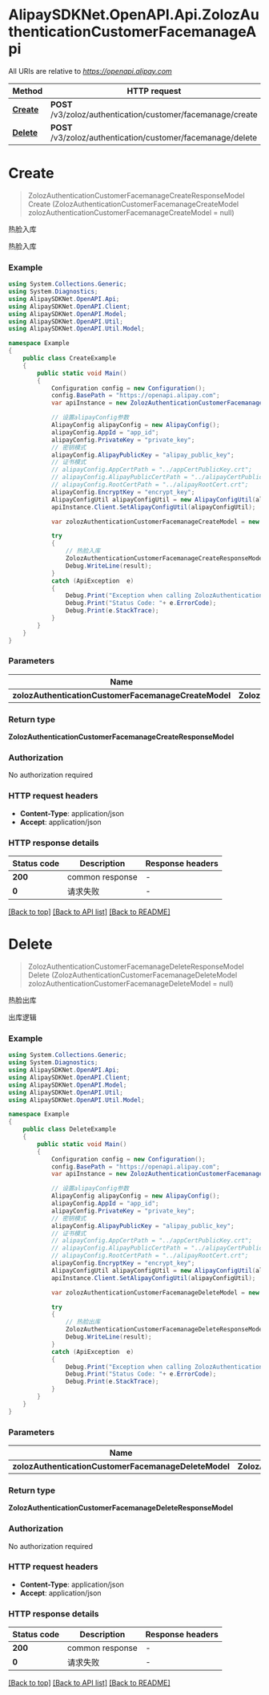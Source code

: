 # AlipaySDKNet.OpenAPI.Api.ZolozAuthenticationCustomerFacemanageApi

All URIs are relative to *https://openapi.alipay.com*

Method | HTTP request | Description
------------- | ------------- | -------------
[**Create**](ZolozAuthenticationCustomerFacemanageApi.md#create) | **POST** /v3/zoloz/authentication/customer/facemanage/create | 热脸入库
[**Delete**](ZolozAuthenticationCustomerFacemanageApi.md#delete) | **POST** /v3/zoloz/authentication/customer/facemanage/delete | 热脸出库


<a name="create"></a>
# **Create**
> ZolozAuthenticationCustomerFacemanageCreateResponseModel Create (ZolozAuthenticationCustomerFacemanageCreateModel zolozAuthenticationCustomerFacemanageCreateModel = null)

热脸入库

热脸入库

### Example
```csharp
using System.Collections.Generic;
using System.Diagnostics;
using AlipaySDKNet.OpenAPI.Api;
using AlipaySDKNet.OpenAPI.Client;
using AlipaySDKNet.OpenAPI.Model;
using AlipaySDKNet.OpenAPI.Util;
using AlipaySDKNet.OpenAPI.Util.Model;

namespace Example
{
    public class CreateExample
    {
        public static void Main()
        {
            Configuration config = new Configuration();
            config.BasePath = "https://openapi.alipay.com";
            var apiInstance = new ZolozAuthenticationCustomerFacemanageApi(config);

            // 设置alipayConfig参数
            AlipayConfig alipayConfig = new AlipayConfig();
            alipayConfig.AppId = "app_id";
            alipayConfig.PrivateKey = "private_key";
            // 密钥模式
            alipayConfig.AlipayPublicKey = "alipay_public_key";
            // 证书模式
            // alipayConfig.AppCertPath = "../appCertPublicKey.crt";
            // alipayConfig.AlipayPublicCertPath = "../alipayCertPublicKey_RSA2.crt";
            // alipayConfig.RootCertPath = "../alipayRootCert.crt";
            alipayConfig.EncryptKey = "encrypt_key";
            AlipayConfigUtil alipayConfigUtil = new AlipayConfigUtil(alipayConfig);
            apiInstance.Client.SetAlipayConfigUtil(alipayConfigUtil);

            var zolozAuthenticationCustomerFacemanageCreateModel = new ZolozAuthenticationCustomerFacemanageCreateModel(); // ZolozAuthenticationCustomerFacemanageCreateModel |  (optional) 

            try
            {
                // 热脸入库
                ZolozAuthenticationCustomerFacemanageCreateResponseModel result = apiInstance.Create(zolozAuthenticationCustomerFacemanageCreateModel);
                Debug.WriteLine(result);
            }
            catch (ApiException  e)
            {
                Debug.Print("Exception when calling ZolozAuthenticationCustomerFacemanageApi.Create: " + e.Message );
                Debug.Print("Status Code: "+ e.ErrorCode);
                Debug.Print(e.StackTrace);
            }
        }
    }
}
```

### Parameters

Name | Type | Description  | Notes
------------- | ------------- | ------------- | -------------
 **zolozAuthenticationCustomerFacemanageCreateModel** | **ZolozAuthenticationCustomerFacemanageCreateModel**|  | [optional] 

### Return type

**ZolozAuthenticationCustomerFacemanageCreateResponseModel**

### Authorization

No authorization required

### HTTP request headers

 - **Content-Type**: application/json
 - **Accept**: application/json


### HTTP response details
| Status code | Description | Response headers |
|-------------|-------------|------------------|
| **200** | common response |  -  |
| **0** | 请求失败 |  -  |

[[Back to top]](#) [[Back to API list]](../README.md#documentation-for-api-endpoints) [[Back to README]](../README.md)

<a name="delete"></a>
# **Delete**
> ZolozAuthenticationCustomerFacemanageDeleteResponseModel Delete (ZolozAuthenticationCustomerFacemanageDeleteModel zolozAuthenticationCustomerFacemanageDeleteModel = null)

热脸出库

出库逻辑

### Example
```csharp
using System.Collections.Generic;
using System.Diagnostics;
using AlipaySDKNet.OpenAPI.Api;
using AlipaySDKNet.OpenAPI.Client;
using AlipaySDKNet.OpenAPI.Model;
using AlipaySDKNet.OpenAPI.Util;
using AlipaySDKNet.OpenAPI.Util.Model;

namespace Example
{
    public class DeleteExample
    {
        public static void Main()
        {
            Configuration config = new Configuration();
            config.BasePath = "https://openapi.alipay.com";
            var apiInstance = new ZolozAuthenticationCustomerFacemanageApi(config);

            // 设置alipayConfig参数
            AlipayConfig alipayConfig = new AlipayConfig();
            alipayConfig.AppId = "app_id";
            alipayConfig.PrivateKey = "private_key";
            // 密钥模式
            alipayConfig.AlipayPublicKey = "alipay_public_key";
            // 证书模式
            // alipayConfig.AppCertPath = "../appCertPublicKey.crt";
            // alipayConfig.AlipayPublicCertPath = "../alipayCertPublicKey_RSA2.crt";
            // alipayConfig.RootCertPath = "../alipayRootCert.crt";
            alipayConfig.EncryptKey = "encrypt_key";
            AlipayConfigUtil alipayConfigUtil = new AlipayConfigUtil(alipayConfig);
            apiInstance.Client.SetAlipayConfigUtil(alipayConfigUtil);

            var zolozAuthenticationCustomerFacemanageDeleteModel = new ZolozAuthenticationCustomerFacemanageDeleteModel(); // ZolozAuthenticationCustomerFacemanageDeleteModel |  (optional) 

            try
            {
                // 热脸出库
                ZolozAuthenticationCustomerFacemanageDeleteResponseModel result = apiInstance.Delete(zolozAuthenticationCustomerFacemanageDeleteModel);
                Debug.WriteLine(result);
            }
            catch (ApiException  e)
            {
                Debug.Print("Exception when calling ZolozAuthenticationCustomerFacemanageApi.Delete: " + e.Message );
                Debug.Print("Status Code: "+ e.ErrorCode);
                Debug.Print(e.StackTrace);
            }
        }
    }
}
```

### Parameters

Name | Type | Description  | Notes
------------- | ------------- | ------------- | -------------
 **zolozAuthenticationCustomerFacemanageDeleteModel** | **ZolozAuthenticationCustomerFacemanageDeleteModel**|  | [optional] 

### Return type

**ZolozAuthenticationCustomerFacemanageDeleteResponseModel**

### Authorization

No authorization required

### HTTP request headers

 - **Content-Type**: application/json
 - **Accept**: application/json


### HTTP response details
| Status code | Description | Response headers |
|-------------|-------------|------------------|
| **200** | common response |  -  |
| **0** | 请求失败 |  -  |

[[Back to top]](#) [[Back to API list]](../README.md#documentation-for-api-endpoints) [[Back to README]](../README.md)

